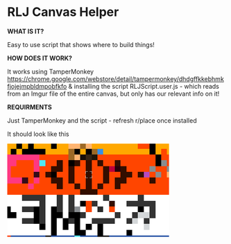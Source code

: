 # RLJ Canvas Helper
 **WHAT IS IT?**
 
 Easy to use script that shows where to build things!
 
 **HOW DOES IT WORK?**
 
 It works using TamperMonkey https://chrome.google.com/webstore/detail/tampermonkey/dhdgffkkebhmkfjojejmpbldmpobfkfo & installing the script RLJScript.user.js - which reads from an Imgur file of the entire canvas, but only has our relevant info on it!
 
 **REQUIRMENTS**
 
 Just TamperMonkey and the script - refresh r/place once installed

It should look like this 



![image](https://raw.githubusercontent.com/RokuOEK/RLJ-Canvas-Helper/main/vivaldi_vUi7rUTPaL.png)
